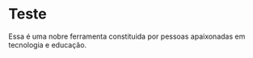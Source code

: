 # Teste 

Essa é uma nobre ferramenta constituida por pessoas apaixonadas em tecnologia e educação.
